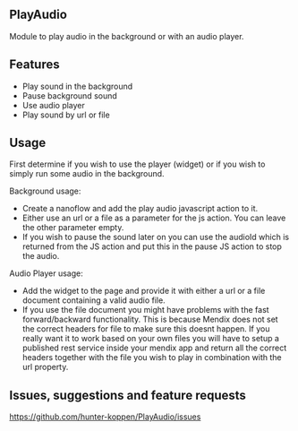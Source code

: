 ## PlayAudio
Module to play audio in the background or with an audio player.

## Features
- Play sound in the background
- Pause background sound
- Use audio player
- Play sound by url or file

## Usage
First determine if you wish to use the player (widget) or if you wish to simply run some audio in the background.

Background usage:
- Create a nanoflow and add the play audio javascript action to it.
- Either use an url or a file as a parameter for the js action. You can leave the other parameter empty.
- If you wish to pause the sound later on you can use the audioId which is returned from the JS action and put this in the pause JS action to stop the audio.

Audio Player usage:
- Add the widget to the page and provide it with either a url or a file document containing a valid audio file.
- If you use the file document you might have problems with the fast forward/backward functionality. This is because Mendix does not set the correct headers for file to make sure this doesnt happen.
If you really want it to work based on your own files you will have to setup a published rest service inside your mendix app and return all the correct headers together with the file you wish to play in combination with the url property.

## Issues, suggestions and feature requests
https://github.com/hunter-koppen/PlayAudio/issues